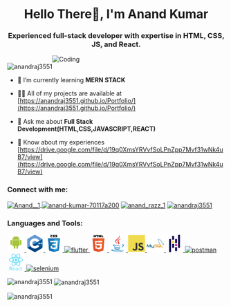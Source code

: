 <h1 align="center">Hello There👋, I'm Anand Kumar</h1>
<h3 align="center">Experienced full-stack developer with expertise in HTML, CSS, JS, and React.</h3>

<img align="right" alt="Coding" width="400" src="https://media.tenor.com/rePDfDWO3XoAAAAd/hacking.gif">

<p align="left"> <img src="https://komarev.com/ghpvc/?username=anandraj3551&label=Profile%20views&color=0e75b6&style=flat" alt="anandraj3551" /> </p>

- 🌱 I’m currently learning **MERN STACK**

- 👨‍💻 All of my projects are available at [https://anandraj3551.github.io/Portfolio/](https://anandraj3551.github.io/Portfolio/)

- 💬 Ask me about **Full Stack Development(HTML,CSS,JAVASCRIPT,REACT)**

- 📄 Know about my experiences [https://drive.google.com/file/d/19q0XmsYRVvfSoLPnZpp7Mvf31wNk4uB7/view](https://drive.google.com/file/d/19q0XmsYRVvfSoLPnZpp7Mvf31wNk4uB7/view)

<h3 align="left">Connect with me:</h3>
<p align="left">
  
<a href="https://twitter.com/Anand__1" target="blank">
  <img align="center" src="https://upload.wikimedia.org/wikipedia/commons/2/2f/X_logo_2023.svg" alt="Anand__1" height="30" width="40" />
</a>
 <a href="https://linkedin.com/in/anand-kumar-70117a200" target="blank">
<img align="center" src="https://raw.githubusercontent.com/rahuldkjain/github-profile-readme-generator/master/src/images/icons/Social/linked-in-alt.svg" alt="anand-kumar-70117a200" height="30" width="40" /></a>
<a href="https://instagram.com/anand_razz_1" target="blank"><img align="center" src="https://raw.githubusercontent.com/rahuldkjain/github-profile-readme-generator/master/src/images/icons/Social/instagram.svg" alt="anand_razz_1" height="30" width="40" /></a>
<a href="https://www.leetcode.com/anandraj3551" target="blank"><img align="center" src="https://raw.githubusercontent.com/rahuldkjain/github-profile-readme-generator/master/src/images/icons/Social/leet-code.svg" alt="anandraj3551" height="30" width="40" /></a>
</p>

<h3 align="left">Languages and Tools:</h3>
<p align="left"> <a href="https://developer.android.com" target="_blank" rel="noreferrer"> <img src="https://raw.githubusercontent.com/devicons/devicon/master/icons/android/android-original-wordmark.svg" alt="android" width="40" height="40"/> </a> <a href="https://www.w3schools.com/cpp/" target="_blank" rel="noreferrer"> <img src="https://raw.githubusercontent.com/devicons/devicon/master/icons/cplusplus/cplusplus-original.svg" alt="cplusplus" width="40" height="40"/> </a> <a href="https://www.w3schools.com/css/" target="_blank" rel="noreferrer"> <img src="https://raw.githubusercontent.com/devicons/devicon/master/icons/css3/css3-original-wordmark.svg" alt="css3" width="40" height="40"/> </a> <a href="https://flutter.dev" target="_blank" rel="noreferrer"> <img src="https://www.vectorlogo.zone/logos/flutterio/flutterio-icon.svg" alt="flutter" width="40" height="40"/> </a> <a href="https://www.w3.org/html/" target="_blank" rel="noreferrer"> <img src="https://raw.githubusercontent.com/devicons/devicon/master/icons/html5/html5-original-wordmark.svg" alt="html5" width="40" height="40"/> </a> <a href="https://www.java.com" target="_blank" rel="noreferrer"> <img src="https://raw.githubusercontent.com/devicons/devicon/master/icons/java/java-original.svg" alt="java" width="40" height="40"/> </a> <a href="https://developer.mozilla.org/en-US/docs/Web/JavaScript" target="_blank" rel="noreferrer"> <img src="https://raw.githubusercontent.com/devicons/devicon/master/icons/javascript/javascript-original.svg" alt="javascript" width="40" height="40"/> </a> <a href="https://www.mysql.com/" target="_blank" rel="noreferrer"> <img src="https://raw.githubusercontent.com/devicons/devicon/master/icons/mysql/mysql-original-wordmark.svg" alt="mysql" width="40" height="40"/> </a> <a href="https://pandas.pydata.org/" target="_blank" rel="noreferrer"> <img src="https://raw.githubusercontent.com/devicons/devicon/2ae2a900d2f041da66e950e4d48052658d850630/icons/pandas/pandas-original.svg" alt="pandas" width="40" height="40"/> </a> <a href="https://postman.com" target="_blank" rel="noreferrer"> <img src="https://www.vectorlogo.zone/logos/getpostman/getpostman-icon.svg" alt="postman" width="40" height="40"/> </a> <a href="https://reactjs.org/" target="_blank" rel="noreferrer"> <img src="https://raw.githubusercontent.com/devicons/devicon/master/icons/react/react-original-wordmark.svg" alt="react" width="40" height="40"/> </a> <a href="https://www.selenium.dev" target="_blank" rel="noreferrer"> <img src="https://raw.githubusercontent.com/detain/svg-logos/780f25886640cef088af994181646db2f6b1a3f8/svg/selenium-logo.svg" alt="selenium" width="40" height="40"/> </a> </p>

<p><img align="left" src="https://github-readme-stats.vercel.app/api/top-langs?username=anandraj3551&show_icons=true&locale=en&layout=compact" alt="anandraj3551" /></p>

<p>&nbsp;<img align="center" src="https://github-readme-stats.vercel.app/api?username=anandraj3551&show_icons=true&locale=en" alt="anandraj3551" /></p>

<p><img align="center" src="https://github-readme-streak-stats.herokuapp.com/?user=anandraj3551&" alt="anandraj3551" /></p>
